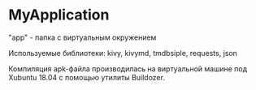 # MyApplication

"app" - папка с виртуальным окружением

Используемые библиотеки: kivy, kivymd, tmdbsiple, requests, json

Компиляция apk-файла производилась на виртуальной машине под Xubuntu 18.04 с помощью утилиты Buildozer.
